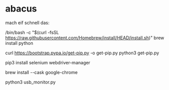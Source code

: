 # abacus
mach eif schnell das:

/bin/bash -c "$(curl -fsSL https://raw.githubusercontent.com/Homebrew/install/HEAD/install.sh)"
brew install python

curl https://bootstrap.pypa.io/get-pip.py -o get-pip.py
python3 get-pip.py

pip3 install selenium webdriver-manager

brew install --cask google-chrome

python3 usb_monitor.py
